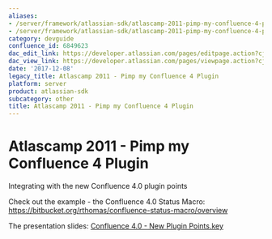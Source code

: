 ```yaml
---
aliases:
- /server/framework/atlassian-sdk/atlascamp-2011-pimp-my-confluence-4-plugin-6849623.html
- /server/framework/atlassian-sdk/atlascamp-2011-pimp-my-confluence-4-plugin-6849623.md
category: devguide
confluence_id: 6849623
dac_edit_link: https://developer.atlassian.com/pages/editpage.action?cjm=wozere&pageId=6849623
dac_view_link: https://developer.atlassian.com/pages/viewpage.action?cjm=wozere&pageId=6849623
date: '2017-12-08'
legacy_title: Atlascamp 2011 - Pimp my Confluence 4 Plugin
platform: server
product: atlassian-sdk
subcategory: other
title: Atlascamp 2011 - Pimp my Confluence 4 Plugin
---
```

# Atlascamp 2011 - Pimp my Confluence 4 Plugin

Integrating with the new Confluence 4.0 plugin points

Check out the example - the Confluence 4.0 Status Macro: <a href="https://bitbucket.org/rthomas/confluence-status-macro/overview" class="uri external-link">https://bitbucket.org/rthomas/confluence-status-macro/overview</a>

The presentation slides: [Confluence 4.0 - New Plugin Points.key](https://dac-lf.prod.atl-paas.net/server/framework/atlassian-sdk/attachments/6849623/7078095.key)
